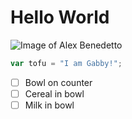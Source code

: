 # <h1> Hello World </h1>
![Image of Alex Benedetto](https://64.media.tumblr.com/94fced28c4c63c80b34e4d8cccc77d94/414c15df6f13d2ae-75/s640x960/22ef2efccd311f74f62de8d7b26b9160934c85f1.png)

``` javascript
var tofu = "I am Gabby!";
```
- [ ] Bowl on counter
- [ ] Cereal in bowl
- [ ] Milk in bowl
